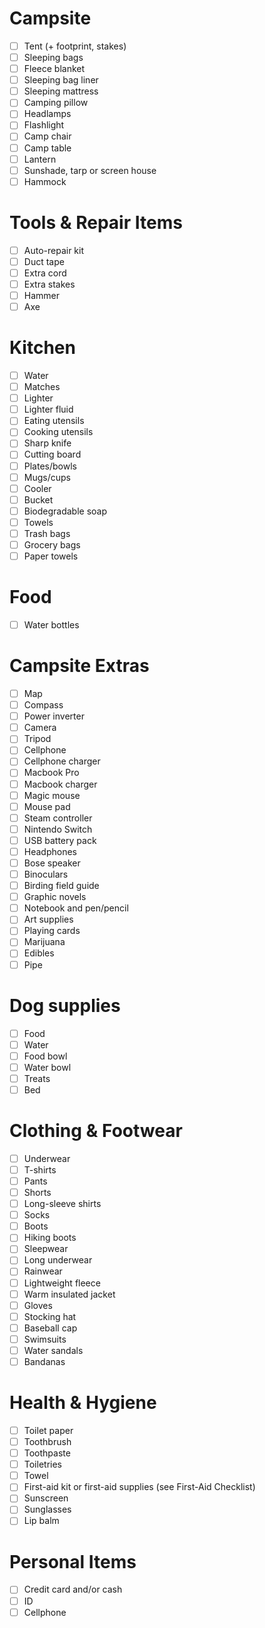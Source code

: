# Campsite
- [ ] Tent (+ footprint, stakes)
- [ ] Sleeping bags
- [ ] Fleece blanket
- [ ] Sleeping bag liner
- [ ] Sleeping mattress
- [ ] Camping pillow
- [ ] Headlamps
- [ ] Flashlight
- [ ] Camp chair
- [ ] Camp table
- [ ] Lantern
- [ ] Sunshade, tarp or screen house
- [ ] Hammock

# Tools & Repair Items
- [ ] Auto-repair kit
- [ ] Duct tape
- [ ] Extra cord
- [ ] Extra stakes
- [ ] Hammer
- [ ] Axe

# Kitchen
- [ ] Water
- [ ] Matches
- [ ] Lighter
- [ ] Lighter fluid
- [ ] Eating utensils
- [ ] Cooking utensils
- [ ] Sharp knife
- [ ] Cutting board
- [ ] Plates/bowls
- [ ] Mugs/cups
- [ ] Cooler
- [ ] Bucket
- [ ] Biodegradable soap
- [ ] Towels
- [ ] Trash bags
- [ ] Grocery bags
- [ ] Paper towels

# Food
- [ ] Water bottles

# Campsite Extras
- [ ] Map
- [ ] Compass
- [ ] Power inverter
- [ ] Camera
- [ ] Tripod
- [ ] Cellphone
- [ ] Cellphone charger
- [ ] Macbook Pro
- [ ] Macbook charger
- [ ] Magic mouse
- [ ] Mouse pad
- [ ] Steam controller
- [ ] Nintendo Switch
- [ ] USB battery pack
- [ ] Headphones
- [ ] Bose speaker
- [ ] Binoculars
- [ ] Birding field guide
- [ ] Graphic novels
- [ ] Notebook and pen/pencil
- [ ] Art supplies
- [ ] Playing cards
- [ ] Marijuana
- [ ] Edibles
- [ ] Pipe

# Dog supplies
- [ ] Food
- [ ] Water
- [ ] Food bowl
- [ ] Water bowl
- [ ] Treats
- [ ] Bed

# Clothing & Footwear
- [ ] Underwear
- [ ] T-shirts
- [ ] Pants
- [ ] Shorts
- [ ] Long-sleeve shirts
- [ ] Socks
- [ ] Boots
- [ ] Hiking boots
- [ ] Sleepwear
- [ ] Long underwear
- [ ] Rainwear
- [ ] Lightweight fleece
- [ ] Warm insulated jacket
- [ ] Gloves
- [ ] Stocking hat
- [ ] Baseball cap
- [ ] Swimsuits
- [ ] Water sandals
- [ ] Bandanas

# Health & Hygiene
- [ ] Toilet paper
- [ ] Toothbrush
- [ ] Toothpaste
- [ ] Toiletries
- [ ] Towel
- [ ] First-aid kit or first-aid supplies (see First-Aid Checklist)
- [ ] Sunscreen
- [ ] Sunglasses
- [ ] Lip balm

# Personal Items
- [ ] Credit card and/or cash
- [ ] ID
- [ ] Cellphone

